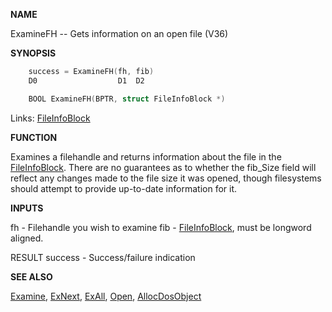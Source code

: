 
**NAME**

ExamineFH -- Gets information on an open file (V36)

**SYNOPSIS**

```c
    success = ExamineFH(fh, fib)
    D0                  D1  D2

    BOOL ExamineFH(BPTR, struct FileInfoBlock *)

```
Links: [FileInfoBlock](_OOVX) 

**FUNCTION**

Examines a filehandle and returns information about the file in the
[FileInfoBlock](_OOVX).  There are no guarantees as to whether the fib_Size
field will reflect any changes made to the file size it was opened,
though filesystems should attempt to provide up-to-date information
for it.

**INPUTS**

fh  - Filehandle you wish to examine
fib - [FileInfoBlock](_OOVX), must be longword aligned.

RESULT
success - Success/failure indication

**SEE ALSO**

[Examine](Examine), [ExNext](ExNext), [ExAll](ExAll), [Open](Open), [AllocDosObject](AllocDosObject)
